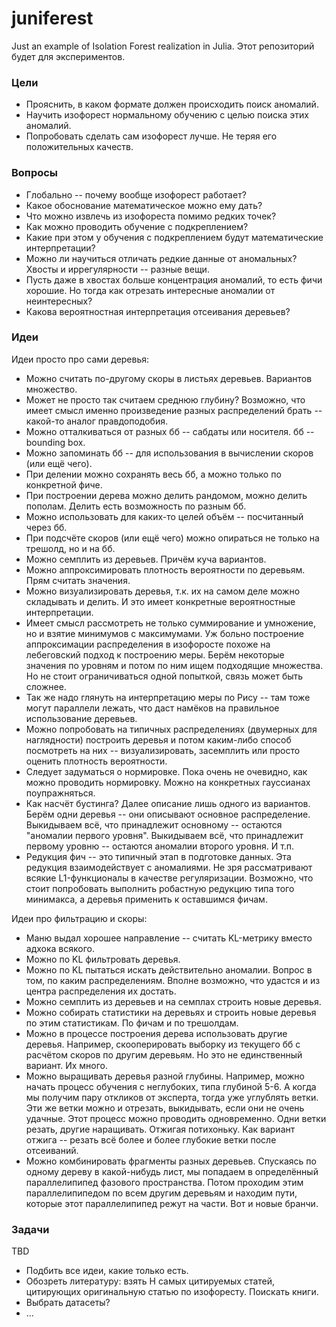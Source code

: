# juniferest

Just an example of Isolation Forest realization in Julia. Этот репозиторий будет для экспериментов.

### Цели

* Прояснить, в каком формате должен происходить поиск аномалий.
* Научить изофорест нормальному обучению с целью поиска этих аномалий.
* Попробовать сделать сам изофорест лучше. Не теряя его положительных качеств.


### Вопросы

* Глобально -- почему вообще изофорест работает?
* Какое обоснование математическое можно ему дать?
* Что можно извлечь из изофореста помимо редких точек?
* Как можно проводить обучение с подкреплением?
* Какие при этом у обучения с подкреплением будут математические интерпретации?
* Можно ли научиться отличать редкие данные от аномальных? Хвосты и иррегулярности -- разные вещи.
* Пусть даже в хвостах больше концентрация аномалий, то есть фичи хорошие. Но тогда как отрезать интересные аномалии от неинтересных?
* Какова вероятностная интерпретация отсеивания деревьев?


### Идеи

Идеи просто про сами деревья:

* Можно считать по-другому скоры в листьях деревьев. Вариантов множество.
* Может не просто так считаем среднюю глубину? Возможно, что имеет смысл именно произведение разных распределений брать -- какой-то аналог правдоподобия.
* Можно отталкиваться от разных бб -- сабдаты или носителя. бб -- bounding box.
* Можно запоминать бб -- для использования в вычислении скоров (или ещё чего).
* При делении можно сохранять весь бб, а можно только по конкретной фиче.
* При построении дерева можно делить рандомом, можно делить пополам. Делить есть возможность по разным бб.
* Можно использовать для каких-то целей объём -- посчитанный через бб.
* При подсчёте скоров (или ещё чего) можно опираться не только на трешолд, но и на бб.
* Можно семплить из деревьев. Причём куча вариантов.
* Можно аппроксимировать плотность вероятности по деревьям. Прям считать значения.
* Можно визуализировать деревья, т.к. их на самом деле можно складывать и делить. И это имеет конкретные вероятностные интерпретации.
* Имеет смысл рассмотреть не только суммирование и умножение, но и взятие минимумов с максимумами. Уж больно построение аппроксимации распределения в изофоросте похоже на лебеговский подход к построению меры. Берём некоторые значения по уровням и потом по ним ищем подходящие множества. Но не стоит ограничиваться одной попыткой, связь может быть сложнее.
* Так же надо глянуть на интерпретацию меры по Рису -- там тоже могут параллели лежать, что даст намёков на правильное использование деревьев.
* Можно попробовать на типичных распределениях (двумерных для наглядности) построить деревья и потом каким-либо способ посмотреть на них -- визуализировать, засемплить или просто оценить плотность вероятности.
* Следует задуматься о нормировке. Пока очень не очевидно, как можно проводить нормировку. Можно на конкретных гауссианах поупражняться.
* Как насчёт бустинга? Далее описание лишь одного из вариантов. Берём одни деревья -- они описывают основное распределение. Выкидываем всё, что принадлежит основному -- остаются "аномалии первого уровня". Выкидываем всё, что принадлежит первому уровню -- остаются аномалии второго уровня. И т.п.
* Редукция фич -- это типичный этап в подготовке данных. Эта редукция взаимодействует с аномалиями. Не зря рассматривают всякие L1-функционалы в качестве регуляризации. Возможно, что стоит попробовать выполнить робастную редукцию типа того минимакса, а деревья применить к оставшимся фичам.

Идеи про фильтрацию и скоры:

* Маню выдал хорошее направление -- считать KL-метрику вместо адхока всякого.
* Можно по KL фильтровать деревья.
* Можно по KL пытаться искать действительно аномалии. Вопрос в том, по каким распределениям. Вполне возможно, что удастся и из центра распределения их достать.
* Можно семплить из деревьев и на семплах строить новые деревья.
* Можно собирать статистики на деревьях и строить новые деревья по этим статистикам. По фичам и по трешолдам.
* Можно в процессе построения дерева использовать другие деревья. Например, скооперировать выборку из текущего бб с расчётом скоров по другим деревьям. Но это не единственный вариант. Их много.
* Можно выращивать деревья разной глубины. Например, можно начать процесс обучения с неглубоких, типа глубиной 5-6. А когда мы получим пару откликов от эксперта, тогда уже углублять ветки. Эти же ветки можно и отрезать, выкидывать, если они не очень удачные. Этот процесс можно проводить одновременно. Одни ветки резать, другие наращивать. Отжигая потихоньку. Как вариант отжига -- резать всё более и более глубокие ветки после отсеиваний.
* Можно комбинировать фрагменты разных деревьев. Спускаясь по одному дереву в какой-нибудь лист, мы попадаем в определённый параллелипипед фазового пространства. Потом проходим этим параллелипипедом по всем другим деревьям и находим пути, которые этот параллелипипед режут на части. Вот и новые бранчи.


### Задачи

TBD

* Подбить все идеи, какие только есть.
* Обозреть литературу: взять Н самых цитируемых статей, цитирующих оригинальную статью по изофоресту. Поискать книги.
* Выбрать датасеты?
* ...
